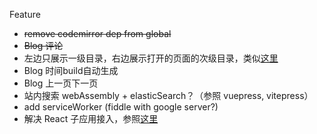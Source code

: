 Feature
* ~~remove codemirror dep from global~~
* ~~Blog 评论~~
* 左边只展示一级目录，右边展示打开的页面的次级目录，类似[这里](https://vuejs.org/guide/components/v-model.html)
* Blog 时间build自动生成
* Blog 上一页下一页
* 站内搜索 webAssembly + elasticSearch？（参照 vuepress, vitepress）
* add serviceWorker (fiddle with google server?)
* 解决 React 子应用接入，参照[这里](https://github.com/tengmaoqing/vite-plugin-qiankun)
